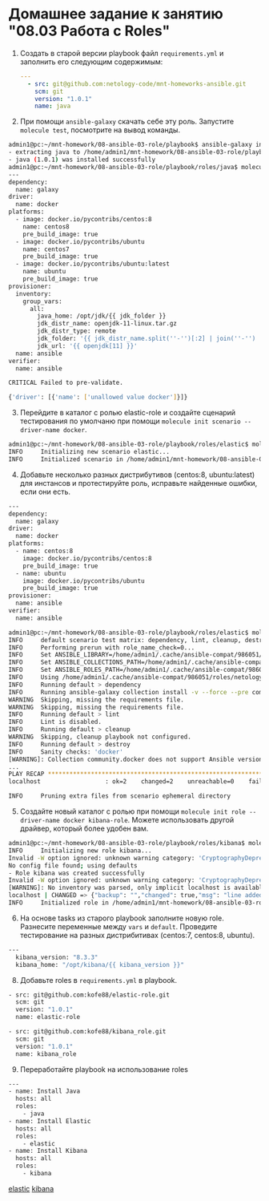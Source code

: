 # Домашнее задание к занятию "08.03 Работа с Roles"

1. Создать в старой версии playbook файл `requirements.yml` и заполнить его следующим содержимым:
   ```yaml
   ---
     - src: git@github.com:netology-code/mnt-homeworks-ansible.git
       scm: git
       version: "1.0.1"
       name: java 
   ```
2. При помощи `ansible-galaxy` скачать себе эту роль. Запустите  `molecule test`, посмотрите на вывод команды.
```bash
admin1@pc:~/mnt-homework/08-ansible-03-role/playbook$ ansible-galaxy install -r roles/requirements.yml -p roles
- extracting java to /home/admin1/mnt-homework/08-ansible-03-role/playbook/roles/java
- java (1.0.1) was installed successfully
admin1@pc:~/mnt-homework/08-ansible-03-role/playbook/roles/java$ molecule test
---
dependency:
  name: galaxy
driver:
  name: docker
platforms:
  - image: docker.io/pycontribs/centos:8
    name: centos8
    pre_build_image: true
  - image: docker.io/pycontribs/ubuntu
    name: centos7
    pre_build_image: true
  - image: docker.io/pycontribs/ubuntu:latest
    name: ubuntu
    pre_build_image: true
provisioner:
  inventory:
    group_vars:
      all:
        java_home: /opt/jdk/{{ jdk_folder }}
        jdk_distr_name: openjdk-11-linux.tar.gz
        jdk_distr_type: remote
        jdk_folder: '{{ jdk_distr_name.split(''-'')[:2] | join(''-'')  }}'
        jdk_url: '{{ openjdk[11] }}'
  name: ansible
verifier:
  name: ansible

CRITICAL Failed to pre-validate.

{'driver': [{'name': ['unallowed value docker']}]}
```
3. Перейдите в каталог с ролью elastic-role и создайте сценарий тестирования по умолчаню при помощи `molecule init scenario --driver-name docker`.
```bash
admin1@pc:~/mnt-homework/08-ansible-03-role/playbook/roles/elastic$ molecule init scenario -r elastic elastic
INFO     Initializing new scenario elastic...
INFO     Initialized scenario in /home/admin1/mnt-homework/08-ansible-03-role/playbook/roles/elastic/molecule/elastic successfully.
```
4. Добавьте несколько разных дистрибутивов (centos:8, ubuntu:latest) для инстансов и протестируйте роль, исправьте найденные ошибки, если они есть.
```bash
---
dependency:
  name: galaxy
driver:
  name: docker
platforms:
  - name: centos:8
    image: docker.io/pycontribs/centos:8
    pre_build_image: true
  - name: ubuntu
    image: docker.io/pycontribs/ubuntu
    pre_build_image: true
provisioner:
  name: ansible
verifier:
  name: ansible
```
```bash
admin1@pc:~/mnt-homework/08-ansible-03-role/playbook/roles/elastic$ molecule test
INFO     default scenario test matrix: dependency, lint, cleanup, destroy, syntax, create, prepare, converge, idempotence, side_effect, verify, cleanup, destroy
INFO     Performing prerun with role_name_check=0...
INFO     Set ANSIBLE_LIBRARY=/home/admin1/.cache/ansible-compat/986051/modules:/home/admin1/.ansible/plugins/modules:/usr/share/ansible/plugins/modules
INFO     Set ANSIBLE_COLLECTIONS_PATH=/home/admin1/.cache/ansible-compat/986051/collections:/home/admin1/.ansible/collections:/usr/share/ansible/collections
INFO     Set ANSIBLE_ROLES_PATH=/home/admin1/.cache/ansible-compat/986051/roles:/home/admin1/.ansible/roles:/usr/share/ansible/roles:/etc/ansible/roles
INFO     Using /home/admin1/.cache/ansible-compat/986051/roles/netology.kibana symlink to current repository in order to enable Ansible to find the role using its expected full name.
INFO     Running default > dependency
INFO     Running ansible-galaxy collection install -v --force --pre community.docker:>=3.0.0-a2
WARNING  Skipping, missing the requirements file.
WARNING  Skipping, missing the requirements file.
INFO     Running default > lint
INFO     Lint is disabled.
INFO     Running default > cleanup
WARNING  Skipping, cleanup playbook not configured.
INFO     Running default > destroy
INFO     Sanity checks: 'docker'
[WARNING]: Collection community.docker does not support Ansible version 2.10.8
...
PLAY RECAP *********************************************************************
localhost                  : ok=2    changed=2    unreachable=0    failed=0    skipped=1    rescued=0    ignored=0

INFO     Pruning extra files from scenario ephemeral directory

```
5. Создайте новый каталог с ролью при помощи `molecule init role --driver-name docker kibana-role`. Можете использовать другой драйвер, который более удобен вам.
```bash
admin1@pc:~/mnt-homework/08-ansible-03-role/playbook/roles/kibana$ molecule init role 'netology.kibana' -d docker
INFO     Initializing new role kibana...
Invalid -W option ignored: unknown warning category: 'CryptographyDeprecationWarning'
No config file found; using defaults
- Role kibana was created successfully
Invalid -W option ignored: unknown warning category: 'CryptographyDeprecationWarning'
[WARNING]: No inventory was parsed, only implicit localhost is available
localhost | CHANGED => {"backup": "","changed": true,"msg": "line added"}
INFO     Initialized role in /home/admin1/mnt-homework/08-ansible-03-role/playbook/roles/kibana/kibana successfully.
```
6. На основе tasks из старого playbook заполните новую role. Разнесите переменные между `vars` и `default`. Проведите тестирование на разных дистрибитивах (centos:7, centos:8, ubuntu).
```bash
---
  kibana_version: "8.3.3"
  kibana_home: "/opt/kibana/{{ kibana_version }}" 
```
8. Добавьте roles в `requirements.yml` в playbook.
```bash
- src: git@github.com:kofe88/elastic-role.git
  scm: git
  version: "1.0.1"
  name: elastic-role

- src: git@github.com:kofe88/kibana_role.git
  scm: git
  version: "1.0.1"
  name: kibana_role
```
9. Переработайте playbook на использование roles
```bash
---
- name: Install Java
  hosts: all
  roles:
    - java
- name: Install Elastic
  hosts: all
  roles:
    - elastic
- name: Install Kibana
  hosts: all
  roles:
    - kibana
```
[elastic](https://github.com/TedFak/elastic)
[kibana](https://github.com/TedFak/kibana)
